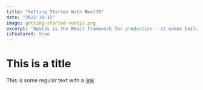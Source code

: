 ```yaml
---
title: "Getting Started With NextJS"
date: "2022-10-15"
image: getting-started-nextjs.png
excerpt: "NextJs is the React framework for production - it makes building fullstack React sites or apps a breeze and ships with built-in Server Side Rendering (SSR)"
isFeatured: true
---
```


# This is a title

This is some regular text with a [link](https://google.com)
